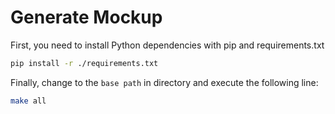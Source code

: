 # Generate Mockup

First, you need to install Python dependencies with pip and requirements.txt
``` sh
pip install -r ./requirements.txt
```

Finally, change to the `base path` in directory and execute the following line:
``` sh
make all
```
